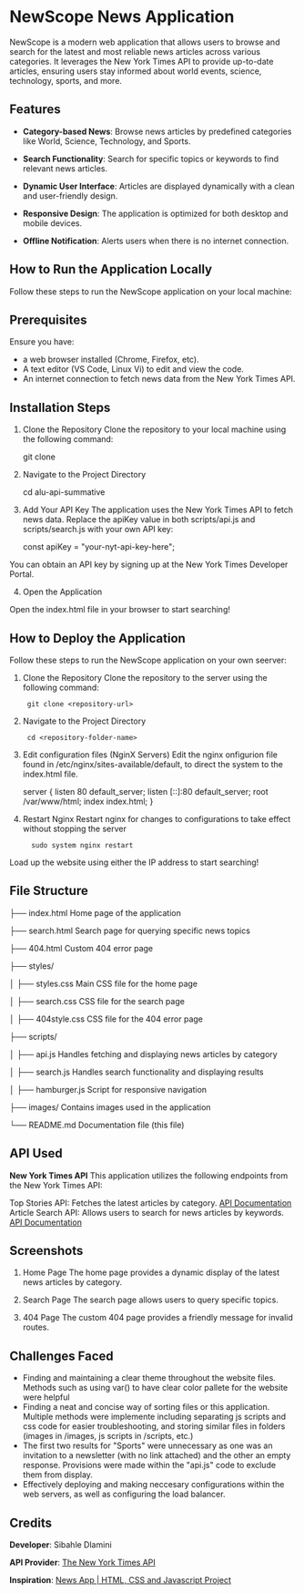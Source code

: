 # NewScope News Application

NewScope is a modern web application that allows users to browse and search for the latest and most reliable news articles across various categories. It leverages the New York Times API to provide up-to-date articles, ensuring users stay informed about world events, science, technology, sports, and more.

## Features

- **Category-based News**: Browse news articles by predefined categories like World, Science, Technology, and Sports.

- **Search Functionality**: Search for specific topics or keywords to find relevant news articles.
- **Dynamic User Interface**: Articles are displayed dynamically with a clean and user-friendly design.
- **Responsive Design**: The application is optimized for both desktop and mobile devices.
- **Offline Notification**: Alerts users when there is no internet connection.

## How to Run the Application Locally

Follow these steps to run the NewScope application on your local machine:

  ## Prerequisites
Ensure you have:
 - a web browser installed (Chrome, Firefox, etc).
 - A text editor (VS Code, Linux Vi) to edit and view the code.
 - An internet connection to fetch news data from the New York Times API.

  ## Installation Steps

1. Clone the Repository
Clone the repository to your local machine using the following command:

     git clone <repository-url>


2. Navigate to the Project Directory      

    cd alu-api-summative


3. Add Your API Key
The application uses the New York Times API to fetch news data.
Replace the apiKey value in both scripts/api.js and scripts/search.js with your own API key:

    const apiKey = "your-nyt-api-key-here";

You can obtain an API key by signing up at the New York Times Developer Portal.

4. Open the Application

Open the index.html file in your browser to start searching!

## How to Deploy the Application

Follow these steps to run the NewScope application on your own seerver:

1. Clone the Repository
Clone the repository to the server using the following command:

        git clone <repository-url>

2. Navigate to the Project Directory      

        cd <repository-folder-name>

3. Edit configuration files (NginX Servers)
Edit the nginx onfigurion file found in /etc/nginx/sites-available/default, to direct the system to the index.html file.
                                            
     server {
        listen 80 default_server;
        listen [::]:80 default_server;
        root /var/www/html;
            index index.html;
     }

4. Restart Nginx
Restart nginx for changes to configurations to take effect without stopping the server

         sudo system nginx restart

Load up the website using either the IP address to start searching!

## File Structure

├── index.html         Home page of the application

├── search.html        Search page for querying specific news topics

├── 404.html           Custom 404 error page

├── styles/

│   ├── styles.css     Main CSS file for the home page

│   ├── search.css     CSS file for the search page

│   ├── 404style.css   CSS file for the 404 error page

├── scripts/

│   ├── api.js         Handles fetching and displaying news articles by category

│   ├── search.js      Handles search functionality and displaying results

│   ├── hamburger.js   Script for responsive navigation

├── images/            Contains images used in the application

└── README.md          Documentation file (this file)


## API Used

**New York Times API**
This application utilizes the following endpoints from the New York Times API:

Top Stories API: Fetches the latest articles by category.
[API Documentation](https://developer.nytimes.com/docs/archive-product/1/overview)
Article Search API: Allows users to search for news articles by keywords.
[API Documentation](https://developer.nytimes.com/docs/articlesearch-product/1/overview)

## Screenshots

1. Home Page
The home page provides a dynamic display of the latest news articles by category.


2. Search Page
The search page allows users to query specific topics.


3. 404 Page
The custom 404 page provides a friendly message for invalid routes.


## Challenges Faced
- Finding and maintaining a clear theme throughout the website files. Methods such as using var() to have clear color pallete for the website were helpful
- Finding a neat and concise way of sorting files or this application. Multiple methods were implemente including separating js scripts and css code for easier troubleshooting, and storing similar files in folders (images in /images, js scripts in /scripts, etc.)
- The first two results for "Sports" were unnecessary as one was an invitation to a newsletter (with no link attached) and the other an empty response. Provisions were made within the "api.js" code to exclude them from display.
- Effectively deploying and making neccesary configurations within the web servers, as well as configuring the load balancer.

## Credits

**Developer**: Sibahle Dlamini

**API Provider**: [The New York Times API](https://developer.nytimes.com/)

**Inspiration**: 
[News App | HTML, CSS and Javascript Project](https://www.youtube.com/watch?v=j8TtnNk35Ws)



